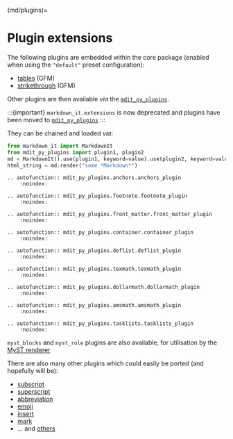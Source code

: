 (md/plugins)=

# Plugin extensions

The following plugins are embedded within the core package (enabled when using the `"default"` preset configuration):

- [tables](https://help.github.com/articles/organizing-information-with-tables/) (GFM)
- [strikethrough](https://help.github.com/articles/basic-writing-and-formatting-syntax/#styling-text) (GFM)

Other plugins are then available *via* the [`mdit_py_plugins`](https://github.com/executablebooks/mdit-py-plugins).

:::{important}
``markdown_it.extensions`` is now deprecated and plugins have been moved to
[`mdit_py_plugins`](https://github.com/executablebooks/mdit-py-plugins)
:::

They can be chained and loaded *via*:

```python
from markdown_it import MarkdownIt
from mdit_py_plugins import plugin1, plugin2
md = MarkdownIt().use(plugin1, keyword=value).use(plugin2, keyword=value)
html_string = md.render("some *Markdown*")
```

```{eval-rst}
.. autofunction:: mdit_py_plugins.anchors.anchors_plugin
    :noindex:

.. autofunction:: mdit_py_plugins.footnote.footnote_plugin
    :noindex:

.. autofunction:: mdit_py_plugins.front_matter.front_matter_plugin
    :noindex:

.. autofunction:: mdit_py_plugins.container.container_plugin
    :noindex:

.. autofunction:: mdit_py_plugins.deflist.deflist_plugin
    :noindex:

.. autofunction:: mdit_py_plugins.texmath.texmath_plugin
    :noindex:

.. autofunction:: mdit_py_plugins.dollarmath.dollarmath_plugin
    :noindex:

.. autofunction:: mdit_py_plugins.amsmath.amsmath_plugin
    :noindex:

.. autofunction:: mdit_py_plugins.tasklists.tasklists_plugin
    :noindex:
```

`myst_blocks` and `myst_role` plugins are also available, for utilisation by the [MyST renderer](https://myst-parser.readthedocs.io/en/latest/using/syntax.html)

There are also many other plugins which could easily be ported (and hopefully will be):

- [subscript](https://github.com/markdown-it/markdown-it-sub)
- [superscript](https://github.com/markdown-it/markdown-it-sup)
- [abbreviation](https://github.com/markdown-it/markdown-it-abbr)
- [emoji](https://github.com/markdown-it/markdown-it-emoji)
- [insert](https://github.com/markdown-it/markdown-it-ins)
- [mark](https://github.com/markdown-it/markdown-it-mark)
- ... and [others](https://www.npmjs.org/browse/keyword/markdown-it-plugin)
